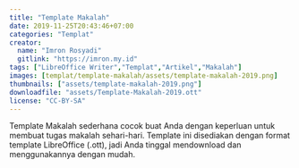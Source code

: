 ```yaml
---
title: "Template Makalah"
date: 2019-11-25T20:43:46+07:00
categories: "Templat"
creator: 
  name: "Imron Rosyadi"
  gitlink: "https://imron.my.id"
tags: ["LibreOffice Writer","Templat","Artikel","Makalah"]
images: [templat/template-makalah/assets/template-makalah-2019.png]
thumbnails: ["assets/template-makalah-2019.png"]
downloadfile: "assets/Template-Makalah-2019.ott"
license: "CC-BY-SA"
---
```

<!--silakan edit bagian nama, gitlink, thumbnail, link dowload, lisensi jika diperlukan, serta deskripsi-->
Template Makalah sederhana cocok buat Anda dengan keperluan untuk membuat tugas makalah sehari-hari. 
Template ini disediakan dengan format template LibreOffice (.ott), jadi Anda tinggal mendownload dan menggunakannya dengan mudah. <!--more-->
